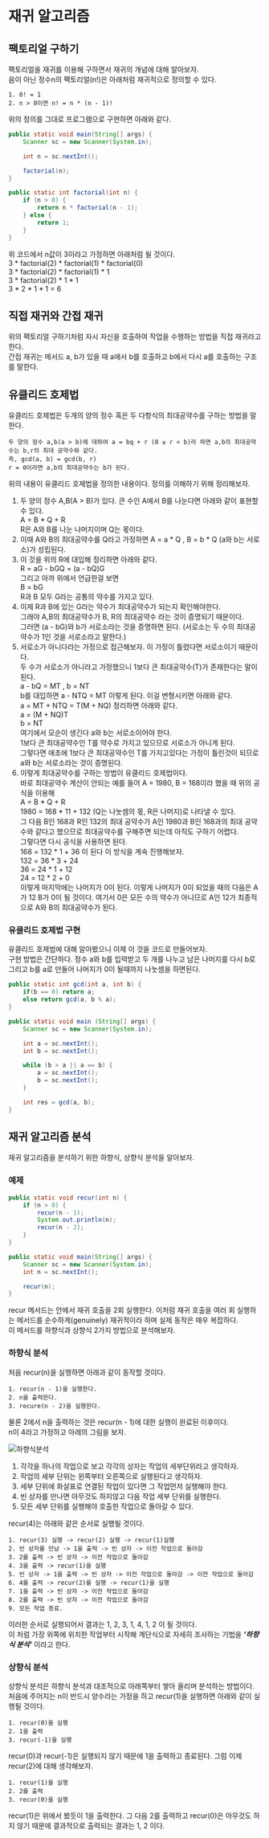 # 재귀 알고리즘
## 팩토리얼 구하기
팩토리얼을 재귀를 이용해 구하면서 재귀의 개념에 대해 알아보자.  
음이 아닌 정수n의 팩토리얼(n!)은 아래처럼 재귀적으로 정의할 수 있다.  
```
1. 0! = 1
2. n > 0이면 n! = n * (n - 1)!
```
위의 정의를 그대로 프로그램으로 구현하면 아래와 같다.
```java
public static void main(String[] args) {
    Scanner sc = new Scanner(System.in);

    int n = sc.nextInt();

    factorial(n);
}

public static int factorial(int n) {
    if (n > 0) {
        return n * factorial(n - 1);
    } else {
        return 1;
    }
}
``` 
위 코드에서 n값이 3이라고 가정하면 아래처럼 될 것이다.  
3 * factorial(2) * factorial(1) * factorial(0)  
3 * factorial(2) * factorial(1) * 1  
3 * factorial(2) * 1 * 1  
3 * 2 * 1 * 1 = 6  
  
## 직접 재귀와 간접 재귀
위의 팩토리얼 구하기처럼 자시 자신을 호출하여 작업을 수행하는 방법을 직접 재귀라고 한다.  
간접 재귀는 메서드 a, b가 있을 때 a에서 b를 호출하고 b에서 다시 a를 호출하는 구조를 말한다.  

## 유클리드 호제법
유클리드 호제법은 두개의 양의 정수 혹은 두 다항식의 최대공약수를 구하는 방법을 말한다.  
```
두 양의 정수 a,b(a > b)에 대하여 a = bq + r (0 ≤ r < b)라 하면 a,b의 최대공약수는 b,r의 최대 공약수와 같다.
즉, gcd(a, b) = gcd(b, r)
r = 0이라면 a,b의 최대공약수는 b가 된다.
```
위의 내용이 유클리드 호제법을 정의한 내용이다. 정의를 이해하기 위해 정리해보자.  
1. 두 양의 정수 A,B(A > B)가 있다. 큰 수인 A에서 B를 나눈다면 아래와 같이 표현할 수 있다.  
A = B * Q + R  
R은 A와 B를 나눈 나머지이며 Q는 몫이다.
2. 이때 A와 B의 최대공약수를 Q라고 가정하면 A = a * Q , B = b * Q (a와 b는 서로소)가 성립된다.  
3. 이 것을 위의 R에 대입해 정리하면 아래와 같다.  
R = aG - bGQ = (a - bQ)G  
그리고 아까 위에서 언급한걸 보면  
B = bG  
R과 B 모두 G라는 공통의 약수를 가지고 있다.  
4. 이제 R과 B에 있는 G라는 약수가 최대공약수가 되는지 확인해야한다.  
그래야 A,B의 최대공약수가 B, R의 최대공약수 라는 것이 증명되기 때문이다.  
그러면 (a - bG)와 b가 서로소라는 것을 증명하면 된다. (서로소는 두 수의 최대공약수가 1인 것을 서로소라고 말한다.)  
5. 서로소가 아니다라는 가정으로 접근해보자. 이 가정이 틀렸다면 서로소이기 때문이다.  
두 수가 서로소가 아니라고 가정했으니 1보다 큰 최대공약수(T)가 존재한다는 말이 된다.  
a - bQ = MT , b = NT  
b를 대입하면 a - NTQ = MT 이렇게 된다. 이걸 변형시키면 아래와 같다.  
a = MT + NTQ = T(M + NQ)  정리하면 아래와 같다.  
a = (M + NQ)T  
b = NT  
여기에서 모순이 생긴다 a와 b는 서로소이어야 한다.  
1보다 큰 최대공약수인 T를 약수로 가지고 있으므로 서로소가 아니게 된다.  
그렇다면 애초에 1보다 큰 최대공약수인 T를 가지고있다는 가정이 틀린것이 되므로 a와 b는 서로소라는 것이 증명된다.
6. 이렇게 최대공약수를 구하는 방법이 유클리드 호제법이다.  
바로 최대공약수 계산이 안되는 예를 들어 A = 1980, B = 168이라 했을 때 위의 공식을 이용해  
A = B * Q + R  
1980 = 168 * 11 + 132 (Q는 나눗셈의 몫, R은 나머지)로 나타낼 수 있다.  
그 다음 B인 168과 R인 132의 최대 공약수가 A인 1980과 B인 168과의 최대 공약수와 같다고 했으므로 최대공약수를 구해주면 되는데 아직도 구하기 어렵다.  
그렇다면 다시 공식을 사용하면 된다.  
168 = 132 * 1 + 36 이 된다 이 방식을 계속 진행해보자.  
132 = 36 * 3 + 24  
36 = 24 * 1 + 12  
24 = 12 * 2 + 0  
이렇게 마지막에는 나머지가 0이 된다. 이렇게 나머지가 0이 되었을 때의 다음은 A가 12 B가 0이 될 것이다. 여기서 0은 모든 수의 약수가 아니므로 A인 12가 최종적으로 A와 B의 최대공약수가 된다.  

### 유클리드 호제법 구현
유클리드 호제법에 대해 알아봤으니 이제 이 것을 코드로 만들어보자.  
구현 방법은 간단하다. 정수 a와 b를 입력받고 두 개를 나누고 남은 나머지를 다시 b로 그리고 b를 a로 만들어 나머지가 0이 될때까지 나눗셈을 하면된다.  
```java
public static int gcd(int a, int b) {
    if(b == 0) return a;
    else return gcd(a, b % a);
}

public static void main (String[] args) {
    Scanner sc = new Scanner(System.in);

    int a = sc.nextInt();
    int b = sc.nextInt();

    while (b > a || a == b) {
        a = sc.nextInt();
        b = sc.nextInt();
    }

    int res = gcd(a, b);
}
```

## 재귀 알고리즘 분석
재귀 알고리즘을 분석하기 위한 하향식, 상향식 분석을 알아보자.  

### 예제
```java
public static void recur(int n) {
    if (n > 0) {
        recur(n - 1);
        System.out.println(n);
        recur(n - 2);
    }
}

public static void main(String[] args) {
    Scanner sc = new Scanner(System.in);
    int n = sc.nextInt();

    recur(n);
}
```

recur 메서드는 안에서 재귀 호출을 2회 실행한다. 이처럼 재귀 호출을 여러 회 실행하는 메서드를 순수하게(genuinely) 재귀적이라 하며 실제 동작은 매우 복잡하다.  
이 메서드를 하향식과 상향식 2가지 방법으로 분석해보자.  

### 하향식 분석
처음 recur(n)을 실행하면 아래과 같이 동작할 것이다.
```
1. recur(n - 1)을 실행한다.
2. n을 출력한다.
3. recure(n - 2)을 실행한다.
```
물론 2에서 n을 출력하는 것은 recur(n - 1)에 대한 실행이 완료된 이후이다.  
n이 4라고 가정하고 아래의 그림을 보자.  

![하향식분석](이미지/하향식분석.png) 
1. 각각을 하나의 작업으로 보고 각각의 상자는 작업의 세부단위라고 생각하자. 
2. 작업의 세부 단위는 왼쪽부터 오른쪽으로 실행된다고 생각하자.  
3. 세부 단위에 화살표로 연결된 작업이 있다면 그 작업먼저 실행해야 한다. 
4. 빈 상자를 만나면 아무것도 하지않고 다음 작업 세부 단위를 실행한다.
5. 모든 세부 단위를 실행해야 호출한 작업으로 돌아갈 수 있다.

recur(4)는 아래와 같은 순서로 실행될 것이다.  
```
1. recur(3) 실행 -> recur(2) 실행 -> recur(1)실행
2. 빈 상자를 만남 -> 1을 출력 -> 빈 상자 -> 이전 작업으로 돌아감
3. 2를 출력 -> 빈 상자 -> 이전 작업으로 돌아감
4. 3을 출력 -> recur(1)을 실행
5. 빈 상자 -> 1을 출력 -> 빈 상자 -> 이전 작업으로 돌아감 -> 이전 작업으로 돌아감
6. 4를 출력 -> recur(2)를 실행 -> recur(1)을 실행
7. 1을 출력 -> 빈 상자 -> 이전 작업으로 돌아감
8. 2를 출력 -> 빈 상자 -> 이전 작업으로 돌아감
9. 모든 작업 종료.
```
이러한 순서로 실행되어서 결과는 1, 2, 3, 1, 4, 1, 2 이 될 것이다.  
이 처럼 가장 위쪽에 위치한 작업부터 시작해 계단식으로 자세히 조사하는 기법을 ***'하향식 분석'*** 이라고 한다.  

### 상향식 분석
상향식 분석은 하향식 분석과 대조적으로 아래쪽부터 쌓아 올리며 분석하는 방법이다.  
처음에 주어지는 n이 반드시 양수라는 가정을 하고 recur(1)을 실행하면 아래와 같이 실행될 것이다.  
```
1. recur(0)을 실행
2. 1을 출력
3. recur(-1)을 실행
```
recur(0)과 recur(-1)은 실행되지 않기 때문에 1을 출력하고 종료된다. 그럼 이제 recur(2)에 대해 생각해보자.  
```
1. recur(1)을 실행
2. 2를 출력
3. recur(0)을 실행
```
recur(1)은 위에서 봤듯이 1을 출력한다. 그 다음 2를 출력하고 recur(0)은 아무것도 하지 않기 때문에 결과적으로 출력되는 결과는 1, 2 이다.